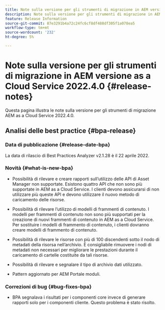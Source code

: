 ```yaml
---
title: Note sulla versione per gli strumenti di migrazione in AEM versione as a Cloud Service 2022.4.0
description: Note sulla versione per gli strumenti di migrazione in AEM versione as a Cloud Service 2022.4.0
feature: Release Information
source-git-commit: 87e3291b4a72c24fc6cf8df488df305f1a078ea5
workflow-type: tm+mt
source-wordcount: '232'
ht-degree: 5%

---
```


# Note sulla versione per gli strumenti di migrazione in AEM versione as a Cloud Service 2022.4.0 {#release-notes}

Questa pagina illustra le note sulla versione per gli strumenti di migrazione AEM as a Cloud Service 2022.4.0.

## Analisi delle best practice {#bpa-release}

### Data di pubblicazione {#release-date-bpa}

La data di rilascio di Best Practices Analyzer v2.1.28 è il 22 aprile 2022.

### Novità {#what-is-new-bpa}

* Possibilità di rilevare e creare rapporti sull’utilizzo delle API di Asset Manager non supportate. Esistono quattro API che non sono più supportate in AEM as a Cloud Service. I clienti devono assicurarsi di non utilizzare più queste API e devono utilizzare il nuovo metodo di caricamento delle risorse.

* Possibilità di rilevare l’utilizzo di modelli di frammenti di contenuto. I modelli per frammenti di contenuto non sono più supportati per la creazione di nuovi frammenti di contenuto in AEM as a Cloud Service. Per sostituire i modelli di frammento di contenuto, i clienti dovranno creare modelli di frammento di contenuto.

* Possibilità di rilevare le risorse con più di 100 discendenti sotto il nodo di metadati della risorsa nell’archivio. È consigliabile rimuovere i nodi di metadati non necessari per migliorare le prestazioni durante il caricamento di cartelle costituite da tali risorse.

* Possibilità di rilevare e segnalare il tipo di archivio dati utilizzato.

* Pattern aggiornato per AEM Portale moduli.

### Correzioni di bug {#bug-fixes-bpa}

* BPA segnalava i risultati per i componenti core invece di generare rapporti solo per i componenti cliente. Questo problema è stato risolto.